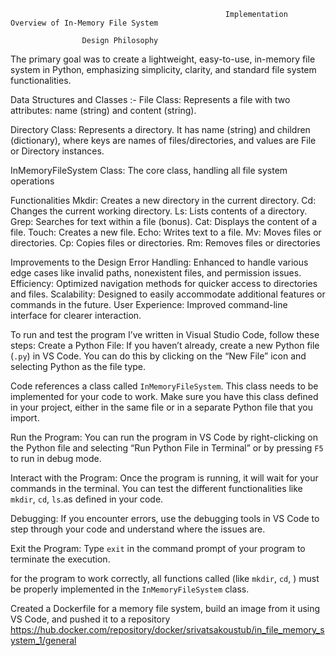                                                     Implementation Overview of In-Memory File System
                                    
                    Design Philosophy
The primary goal was to create a lightweight, easy-to-use, in-memory file system in Python, emphasizing simplicity, clarity, and standard file system functionalities.


Data Structures and Classes :-
File Class: Represents a file with two attributes: name (string) and content (string).

Directory Class: Represents a directory. It has name (string) and children (dictionary), where keys are names of files/directories, and values are File or Directory instances.

InMemoryFileSystem Class: The core class, handling all file system operations


Functionalities
Mkdir: Creates a new directory in the current directory.
Cd: Changes the current working directory.
Ls: Lists contents of a directory.
Grep: Searches for text within a file (bonus).
Cat: Displays the content of a file.
Touch: Creates a new file.
Echo: Writes text to a file.
Mv: Moves files or directories.
Cp: Copies files or directories.
Rm: Removes files or directories


Improvements to the Design
Error Handling: Enhanced to handle various edge cases like invalid paths, nonexistent files, and permission issues.
Efficiency: Optimized navigation methods for quicker access to directories and files.
Scalability: Designed to easily accommodate additional features or commands in the future.
User Experience: Improved command-line interface for clearer interaction.


To run and test the program I’ve written in Visual Studio Code, follow these steps:
Create a Python File: If you haven’t already, create a new Python file (`.py`) in VS Code. You can do this by clicking on the “New File” icon and selecting Python as the file type.

Code references a class called `InMemoryFileSystem`. This class needs to be implemented for your code to work. Make sure you have this class defined in your project, either in the same file or in a separate Python file that you import.

Run the Program: You can run the program in VS Code by right-clicking on the Python file and selecting “Run Python File in Terminal” or by pressing `F5` to run in debug mode.

Interact with the Program: Once the program is running, it will wait for your commands in the terminal. You can test the different functionalities like `mkdir`, `cd`, `ls`.as defined in your code.


Debugging: If you encounter errors, use the debugging tools in VS Code to step through your code and understand where the issues are.

Exit the Program: Type `exit` in the command prompt of your program to terminate the execution.

for the program to work correctly, all functions called (like `mkdir`, `cd`, ) must be properly implemented in the `InMemoryFileSystem` class.

Created a Dockerfile for a memory file system, build an image from it using VS Code, and pushed it to a repository
https://hub.docker.com/repository/docker/srivatsakoustub/in_file_memory_system_1/general

